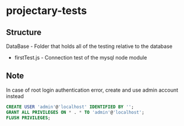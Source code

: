 # projectary-tests

## Structure

DataBase - Folder that holds all of the testing relative to the database

* firstTest.js - Connection test of the mysql node module

## Note
In case of root login authentication error, create and use admin account instead
```sql
CREATE USER 'admin'@'localhost' IDENTIFIED BY '';
GRANT ALL PRIVILEGES ON * . * TO 'admin'@'localhost';
FLUSH PRIVILEGES;
```
